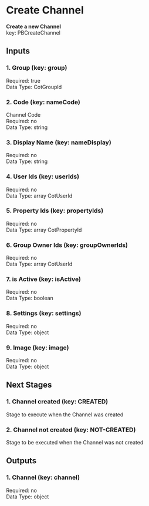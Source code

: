 # Create Channel  
**Create a new Channel**  
key: PBCreateChannel  
## Inputs  
### 1. Group (key: group)  
  
Required: true  
Data Type: CotGroupId   
### 2. Code (key: nameCode)  
Channel Code  
Required: no  
Data Type: string   
### 3. Display Name (key: nameDisplay)  
  
Required: no  
Data Type: string   
### 4. User Ids (key: userIds)  
  
Required: no  
Data Type: array CotUserId  
### 5. Property Ids (key: propertyIds)  
  
Required: no  
Data Type: array CotPropertyId  
### 6. Group Owner Ids (key: groupOwnerIds)  
  
Required: no  
Data Type: array CotUserId  
### 7. is Active (key: isActive)  
  
Required: no  
Data Type: boolean   
### 8. Settings (key: settings)  
  
Required: no  
Data Type: object   
### 9. Image (key: image)  
  
Required: no  
Data Type: object   
## Next Stages  
### 1. Channel created (key: CREATED)  
Stage to execute when the Channel was created  
### 2. Channel not created (key: NOT-CREATED)  
Stage to be executed when the Channel was not created  
## Outputs  
### 1. Channel (key: channel)  
  
Required: no  
Data Type: object 